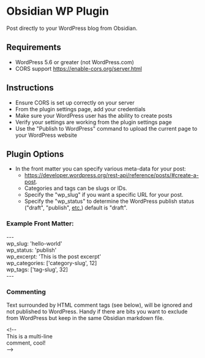 # Obsidian WP Plugin
Post directly to your WordPress blog from Obsidian.

## Requirements
- WordPress 5.6 or greater (not WordPress.com)
- CORS support https://enable-cors.org/server.html

## Instructions
- Ensure CORS is set up correctly on your server
- From the plugin settings page, add your credentials
- Make sure your WordPress user has the ability to create posts
- Verify your settings are working from the plugin settings page
- Use the "Publish to WordPress" command to upload the current page to your WordPress website

## Plugin Options
- In the front matter you can specify various meta-data for your post:
  - https://developer.wordpress.org/rest-api/reference/posts/#create-a-post.
  - Categories and tags can be slugs or IDs.
  - Specify the "wp_slug" if you want a specific URL for your post.
  - Specify the "wp_status" to determine the WordPress publish status ("draft", "publish", [etc.](https://wordpress.org/support/article/post-status/)) default is "draft".

### Example Front Matter:
\---\
wp_slug: 'hello-world'\
wp_status: 'publish'\
wp_excerpt: 'This is the post excerpt'\
wp_categories: ['category-slug', 12]\
wp_tags: ['tag-slug', 32]\
\---

### Commenting
Text surrounded by HTML comment tags (see below), will be ignored and not published to WordPress. Handy if there are bits you want to exclude from WordPress but keep in the same Obsidian markdown file.

\<!--\
This is a multi-line\
comment, cool! \
\-->

<!-- This is an in-line comment. -->